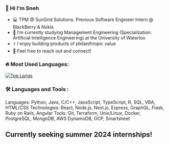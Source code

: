 ### 👋 Hi I'm Sneh

- 💻 TPM @ SunGrid Solutions. Previous Software Engineer Intern @ BlackBerry & Nokia
- 🔭 I’m currently studying Management Engineering (Specialization: Artificial Intelligence Engineering) at the University of Waterloo
- ⚡ I enjoy building products of philanthropic value 
- 👯 Feel free to reach out and connect!


### 🔥 Most Used Languages:
[![Top Langs](https://github-readme-stats.vercel.app/api/top-langs/?username=snehshah102&layout=compact&theme=vision-friendly-dark)](https://github.com/anuraghazra/github-readme-stats)

### 🛠 Languages and Tools :
Languages: Python, Java, C/C++, JavaScript, TypeScript, R, SQL, VBA, HTML/CSS
Technologies: React, Node.js, Next.js, Express, GraphQL, Flask, Ruby on Rails, Angular
Tools: Git, Terraform, Unix/Linux, Docker, PostgreSQL, MongoDB, AWS DynamoDB, GCP, Smartsheet


## Currently seeking summer 2024 internships!
